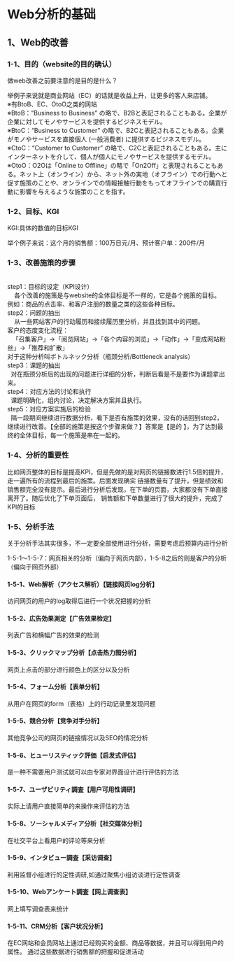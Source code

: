 # Web分析的基础
## 1、Web的改善
### 1-1、目的（website的目的确认）
<p>做web改善之前要注意的是目的是什么？</p>
举例子来说就是商业网站（EC）的话就是收益上升，让更多的客人来店铺。
<br>※有BtoB、EC、OtoO之类的网站
<br>※BtoB：“Business to Business” の略で、B2Bと表記されることもある。企業が企業に対してモノやサービスを提供するビジネスモデル。
<br>※BtoC：“Business to Customer” の略で、B2Cと表記されることもある。企業がモノやサービスを直接個人 (一般消費者) に提供するビジネスモデル。
<br>※CtoC：“Customer to Customer” の略で、C2Cと表記されることもある。主にインターネットを介して、個人が個人にモノやサービスを提供するモデル。
<br>※OtoO：O2Oは「Online to Offline」の略で「On2Off」と表現されることもある。ネット上（オンライン）から、ネット外の実地（オフライン）での行動へと促す施策のことや、オンラインでの情報接触行動をもってオフラインでの購買行動に影響を与えるような施策のことを指す。

### 1-2、目标、KGI
<p>KGI:具体的数值的目标KGI</p>
举个例子来说：这个月的销售额：100万日元/月、预计客户单：200件/月

### 1-3、改善施策的步骤
<br>step1：目标的设定（KPI设计）
<br>&nbsp;&nbsp;&nbsp;&nbsp;各个改善的施策是与website的全体目标是不一样的，它是各个施策的目标。
例如：商品的点击率、和客户注册的数量之类的这些各种目标。
<br>step2：问题的抽出
<br>&nbsp;&nbsp;&nbsp;&nbsp;从一些网站客户的行动履历和接续履历里分析，并且找到其中的问题。
<br>客户的态度变化流程：
<br>&nbsp;&nbsp;&nbsp;「召集客户」->「阅览网站」->「各个内容的浏览」->「动作」->「变成网站粉丝」->「推荐和扩散」
<br>对于这种分析叫ボトルネック分析（瓶颈分析/Bottleneck analysis）
<br>step3：课题的抽出
<br>&nbsp;&nbsp;对在瓶颈分析后的出现的问题进行详细的分析，判断后看是不是要作为课题拿出来。
<br>step4：对应方法的讨论和执行
<br>&nbsp;&nbsp;课题明确化，组内讨论，决定解决方案并且执行。
<br>step5：对应方案实施后的检验
<br>&nbsp;&nbsp;隔一段期间继续进行数据分析，看下是否有施策的效果，没有的话回到step2，继续进行改善。【全部的施策是按这个步骤来做？】答案是【是的
】，为了达到最终的全体目标，每一个施策是串在一起的。

### 1-4、分析的重要性
<p>比如网页整体的目标是提高KPI，但是先做的是对网页的链接数进行1.5倍的提升，走一遍所有的流程到最后的施策。后面发现确实
链接数量有了提升，但是绩效和销售额完全没有提示。最后进行分析后发现，在下单的页面，大家都没有下单直接离开了。随后优化了下单页面后，
销售额和下单数量进行了很大的提升，完成了KPI的目标</p>

### 1-5、分析手法
<p>关于分析手法其实很多，不一定要全部使用进行分析，需要考虑后预算内进行分析</p>
<p>1-5-1～1-5-7：网页相关的分析（偏向于网页内部），1-5-8之后的则是客户的分析（偏向于网页外部）</p>

#### 1-5-1、Web解析（アクセス解析）【链接网页log分析】
<p>访问网页的用户的log取得后进行一个状况把握的分析</p>

#### 1-5-2、広告効果測定【广告效果检定】
<p>列表广告和横幅广告的效果的检测</p>

#### 1-5-3、クリックマップ分析【点击热力图分析】
<p>网页上点击的部分进行颜色上的区分以及分析</p>

#### 1-5-4、フォーム分析【表单分析】
<p>从用户在网页的form（表格）上的行动记录里发现问题</p>

#### 1-5-5、競合分析【竞争对手分析】
<p>其他竞争公司的网页的链接情况以及SEO的情况分析</p>

#### 1-5-6、ヒューリスティック評価【启发式评估】
<p>是一种不需要用户测试就可以由专家对界面设计进行评估的方法</p>

#### 1-5-7、ユーザビリティ調査【用户可用性调研】
<p>实际上请用户直接简单的来操作来评估的方法</p>

#### 1-5-8、ソーシャルメディア分析【社交媒体分析】
<p>在社交平台上看用户的评论等来分析</p>

#### 1-5-9、インタビュー調査【采访调查】
<p>利用监督小组进行的定性调研,如通过聚焦小组访谈进行定性调查</p>

#### 1-5-10、Webアンケート調査【网上调查表】
<p>网上填写调查表来统计</p>

#### 1-5-11、CRM分析【客户状况分析】
<p>在EC网站和会员网站上通过已经购买的金额、商品等数据，并且可以得到用户的属性。
通过这些数据进行销售额的把握和促进活动</p>
